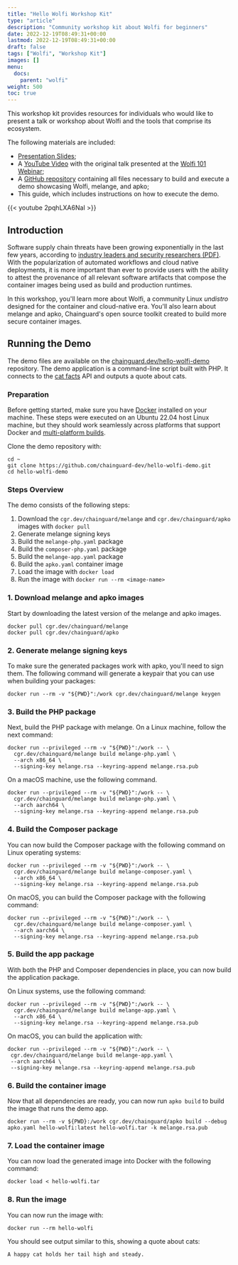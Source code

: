 ```yaml
---
title: "Hello Wolfi Workshop Kit"
type: "article"
description: "Community workshop kit about Wolfi for beginners"
date: 2022-12-19T08:49:31+00:00
lastmod: 2022-12-19T08:49:31+00:00
draft: false
tags: ["Wolfi", "Workshop Kit"]
images: []
menu:
  docs:
    parent: "wolfi"
weight: 500
toc: true
---
```



This workshop kit provides resources for individuals who would like to present a talk or workshop about Wolfi and the tools that comprise its ecosystem.

The following materials are included:

- [Presentation Slides](https://docs.google.com/presentation/d/e/2PACX-1vRBWi-C8w1h8UC2Kd6eYd1kyT4Qsdky9Z8X6frLoPJNeKMGZ_v7Ev4Lkfqq1I_pQIWVpHrRXKPBvcuH/pub?start=false&loop=false&delayms=3000);
- A [YouTube Video](https://www.youtube.com/watch?v=2pqhLXA6NaI) with the original talk presented at the [Wolfi 101 Webinar](https://www.crowdcast.io/c/wolfi-101);
- A [GitHub repository](https://github.com/chainguard-dev/hello-wolfi-demo) containing all files necessary to build and execute a demo showcasing Wolfi, melange, and apko;
- This guide, which includes instructions on how to execute the demo.

{{< youtube 2pqhLXA6NaI >}}

## Introduction

Software supply chain threats have been growing exponentially in the last few years, according to [industry leaders and security researchers (PDF)](https://www.usenix.org/system/files/login/articles/login_winter20_17_geer.pdf).
With the popularization of automated workflows and cloud native deployments, it is more important than ever to provide users with the ability to attest the provenance of all relevant software artifacts that compose the container images being used as build and production runtimes.

In this workshop, you'll learn more about Wolfi, a community Linux _undistro_ designed for the container and cloud-native era. You'll also learn about melange and apko, Chainguard's open source toolkit created to build more secure container images.

## Running the Demo

The demo files are available on the [chainguard.dev/hello-wolfi-demo](https://github.com/chainguard-dev/hello-wolfi-demo) repository. The demo application is a command-line script built with PHP. It connects to the [cat facts](https://catfact.ninja/) API and outputs a quote about cats.

### Preparation
Before getting started, make sure you have [Docker](https://docs.docker.com/get-docker/) installed on your machine. These steps were executed on an Ubuntu 22.04 host Linux machine, but they should work seamlessly across platforms that support Docker and [multi-platform builds](https://docs.docker.com/build/building/multi-platform/).

Clone the demo repository with:

```shell
cd ~
git clone https://github.com/chainguard-dev/hello-wolfi-demo.git
cd hello-wolfi-demo
```

### Steps Overview

The demo consists of the following steps:

1. Download the `cgr.dev/chainguard/melange` and `cgr.dev/chainguard/apko` images with `docker pull`
2. Generate melange signing keys
3. Build the `melange-php.yaml` package
4. Build the `composer-php.yaml` package
5. Build the `melange-app.yaml` package
6. Build the `apko.yaml` container image
7. Load the image with `docker load`
8. Run the image with `docker run --rm <image-name>`

### 1. Download melange and apko images
Start by downloading the latest version of the melange and apko images.

```shell
docker pull cgr.dev/chainguard/melange
docker pull cgr.dev/chainguard/apko
```

### 2. Generate melange signing keys
To make sure the generated packages work with apko, you'll need to sign them. The following command will generate a keypair that you can use when building your packages:

```shell
docker run --rm -v "${PWD}":/work cgr.dev/chainguard/melange keygen
```

### 3. Build the PHP package
Next, build the PHP package with melange. On a Linux machine, follow the next command:

```shell
docker run --privileged --rm -v "${PWD}":/work -- \
  cgr.dev/chainguard/melange build melange-php.yaml \
  --arch x86_64 \
  --signing-key melange.rsa --keyring-append melange.rsa.pub
```
On a macOS machine, use the following command.

```shell
docker run --privileged --rm -v "${PWD}":/work -- \
  cgr.dev/chainguard/melange build melange-php.yaml \
  --arch aarch64 \
  --signing-key melange.rsa --keyring-append melange.rsa.pub
```

### 4. Build the Composer package
You can now build the Composer package with the following command on Linux operating systems:

```shell
docker run --privileged --rm -v "${PWD}":/work -- \
  cgr.dev/chainguard/melange build melange-composer.yaml \
  --arch x86_64 \
  --signing-key melange.rsa --keyring-append melange.rsa.pub
```
On macOS, you can build the Composer package with the following command:

```shell
docker run --privileged --rm -v "${PWD}":/work -- \
  cgr.dev/chainguard/melange build melange-composer.yaml \
  --arch aarch64 \
  --signing-key melange.rsa --keyring-append melange.rsa.pub
```

### 5. Build the app package
With both the PHP and Composer dependencies in place, you can now build the application package.

On Linux systems, use the following command:

```shell
docker run --privileged --rm -v "${PWD}":/work -- \
  cgr.dev/chainguard/melange build melange-app.yaml \
  --arch x86_64 \
  --signing-key melange.rsa --keyring-append melange.rsa.pub
```
On macOS, you can build the application with:

```shell
docker run --privileged --rm -v "${PWD}":/work -- \
 cgr.dev/chainguard/melange build melange-app.yaml \
 --arch aarch64 \
 --signing-key melange.rsa --keyring-append melange.rsa.pub
 ```

### 6. Build the container image
Now that all dependencies are ready, you can now run `apko build` to build the image that runs the demo app.

```shell
docker run --rm -v ${PWD}:/work cgr.dev/chainguard/apko build --debug apko.yaml hello-wolfi:latest hello-wolfi.tar -k melange.rsa.pub
```

### 7. Load the container image
You can now load the generated image into Docker with the following command:

```shell
docker load < hello-wolfi.tar
```

### 8. Run the image
You can now run the image with:

```shell
docker run --rm hello-wolfi
```
You should see output similar to this, showing a quote about cats:

```
A happy cat holds her tail high and steady.
```
